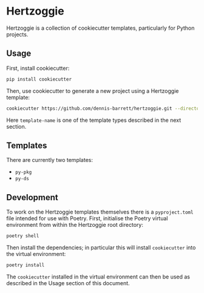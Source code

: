 # Hertzoggie

Hertzoggie is a collection of cookiecutter templates, particularly for Python projects.

## Usage

First, install cookiecutter:

```bash
pip install cookiecutter
```

Then, use cookiecutter to generate a new project using a Hertzoggie template:

```bash
cookiecutter https://github.com/dennis-barrett/hertzoggie.git --directory="template-name"
```

Here `template-name` is one of the template types described in the next section.

## Templates

There are currently two templates:

- `py-pkg`
- `py-ds`

## Development

To work on the Hertzoggie templates themselves there is a `pyproject.toml` file intended for use with Poetry. First,
initialise the Poetry virtual environment from within the Hertzoggie root directory:

```bash
poetry shell
```

Then install the dependencies; in particular this will install `cookiecutter` into the virtual environment:

```bash
poetry install
```

The `cookiecutter` installed in the virtual environment can then be used as described in the Usage section of this
document.

